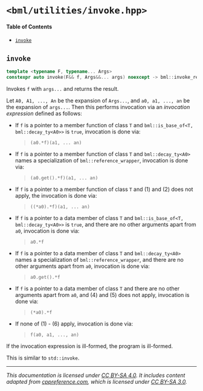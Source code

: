 # `<bml/utilities/invoke.hpp>`
#### Table of Contents
- [`invoke`](#invoke)

## `invoke`
```c++
template <typename F, typename... Args>
constexpr auto invoke(F&& f, Args&&... args) noexcept -> bml::invoke_result_ty<F, Args...>;
```
Invokes `f` with `args...` and returns the result.

Let `A0, A1, ..., An` be the expansion of `Args...`, and `a0, a1, ..., an` be the expansion of
`args...`. Then this performs invocation via an *invocation expression* defined as follows:

- If `f` is a pointer to a member function of class `T` and `bml::is_base_of<T, bml::decay_ty<A0>>`
  is `true`, invocation is done via:
  > `(a0.*f)(a1, ... an)`
- If `f` is a pointer to a member function of class `T` and `bml::decay_ty<A0>` names a
  specialization of `bml::reference_wrapper`, invocation is done via:
  > `(a0.get().*f)(a1, ... an)`
- If `f` is a pointer to a member function of class `T` and (1) and (2) does not apply, the
  invocation is done via:
  > `((*a0).*f)(a1, ... an)`
- If `f` is a pointer to a data member of class `T` and `bml::is_base_of<T, bml::decay_ty<A0>>` is
  `true`, and there are no other arguments apart from `a0`, invocation is done via:
  > `a0.*f`
- If `f` is a pointer to a data member of class `T` and `bml::decay_ty<A0>` names a specialization
  of `bml::reference_wrapper`, and there are no other arguments apart from `a0`, invocation is done
  via:
  > `a0.get().*f`
- If `f` is a pointer to a data member of class `T` and there are no other arguments apart from
  `a0`, and (4) and (5) does not apply, invocation is done via:
  > `(*a0).*f`
- If none of (1) - (6) apply, invocation is done via:
  > `f(a0, a1, ..., an)`

If the invocation expression is ill-formed, the program is ill-formed.

This is similar to `std::invoke`.

---
*This documentation is licensed under [CC BY-SA 4.0][1]. It includes content adapted from
[cppreference.com][2], which is licensed under [CC BY-SA 3.0][3].*

[1]: https://creativecommons.org/licenses/by-sa/4.0
[2]: https://en.cppreference.com
[3]: https://creativecommons.org/licenses/by-sa/3.0
